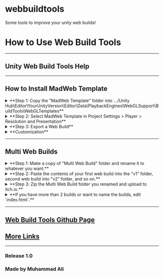 # webbuildtools
Some tools to improve your unity web builds!
# How to Use Web Build Tools

---

## Unity Web Build Tools Help

---

## How to Install MadWeb Template

<details>
  <summary>**Step 1: Copy the "MadWeb Template" folder into .../Unity Hub\Editor\YourUnityVersion\Editor\Data\PlaybackEngines\WebGLSupport\BuildTools\WebGLTemplates**</summary>
  
  Copy the "MadWeb Template" folder present in the download.  
  [Locate your unity editor install location.](https://docs.unity3d.com/2018.2/Documentation/Manual/GettingStartedInstallingHub.html#:~:text=of%20the%20Hub.-,Click%20the%20Installs%20tab.,and%20select%20the%20Unity%20executable.)  
  Open "Editor\YourUnityVersion\Editor\Data\PlaybackEngines\WebGLSupport\BuildTools\WebGLTemplates" folder.  
  Paste the "MadWeb Template" folder there.  
  ![Paste folder](Screenshots/location.png)
</details>

<details>
  <summary>**Step 2: Select MadWeb Template in Project Settings > Player > Resolution and Presentation**</summary>
  
  [View detailed info here.](https://docs.unity3d.com/Manual/web-templates-intro.html)  
  ![Select template](Screenshots/respreswindow.png)
</details>

<details>
  <summary>**Step 3: Export a Web Build**</summary>
  
  Do you really need a summary for this??  
  ![Preview](Screenshots/view.png)
</details>

<details>
  <summary>**Customization**</summary>

  - **Change the font by replacing `TemplateData/font.ttf`**  
    Make sure to replace with the same name.

  - **Change loading subtitles by editing `TemplateData/subtitles.txt`**  
    Format:  
    ```
    50%:Half Done  
    70%: More than half Done  
    ```

  ![Edit subtitles](Screenshots/subs%20(2).png)  
  ![Edit subtitles](Screenshots/subs%20(1).png)
</details>

---

## Multi Web Builds

<details>
  <summary>**Step 1: Make a copy of "Multi Web Build" folder and rename it to whatever you want.**</summary>
  
  Copy it somewhere outside of this downloads folder.  
  ![Copy the folder](Screenshots/copyoffolder.png)
</details>

<details>
  <summary>**Step 2: Paste the contents of your first web build into the "v1" folder, second web build into "v2" folder, and so on.**</summary>
  
  Make sure that `index.html` is directly accessible in those folders.  
  ![Paste version 1](Screenshots/paste%20(1).png)  
  ![Paste version 2](Screenshots/paste%20(2).png)
</details>

<details>
  <summary>**Step 3: Zip the Multi Web Build folder you renamed and upload to itch.io.**</summary>
</details>

<details>
  <summary>**If you have more than 2 builds or want to name the builds, edit `index.html`.**</summary>
  
  Open "Multi Web Build" or the renamed folder and edit the `index.html` directly inside it.  
  Add new versions using:
  <a href="#" onclick="loadVersion('vn')">Version N</a>
</details>

---

## [Web Build Tools Github Page](https://github.com/Alimadcorp/webbuildtools)

## [More Links](https://alimadcorp.github.io/site/social.html)

---

### Release 1.0  
### Made by Muhammad Ali


